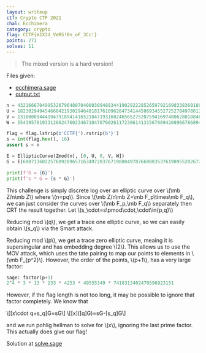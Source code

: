 ```yaml
---
layout: writeup
ctf: Crypto CTF 2021
chal: Ecchimera
category: crypto
flag: CCTF{m1X3d_VeR5!0n_oF_3Cc!}
points: 271
solves: 11
---
```


> The mixed version is a hard version!

Files given:
 - [ecchimera.sage](ecchimera.sage)
 - [output.txt](output.txt)

```python
n = 43216667049953267964807040003094883441902922285265979216983383601881964164181
U = 18230294945466842193029464818176109628473414458693455272527849780121431872221
V = 13100009444194791894141652184719316024656527520759416974806280188465496030062
W = 5543957019331266247602346710470760261172306141315670694208966786894467019982

flag = flag.lstrip(b'CCTF{').rstrip(b'}')
s = int(flag.hex(), 16)
assert s < n

E = EllipticCurve(Zmod(n), [0, U, 0, V, W])
G = E(6907136022576092896571634972837671088049787669883537619895520267229978111036, 35183770197918519490131925119869132666355991678945374923783026655753112300226)

print(f'G = {G}')
print(f's * G = {s * G}')
```


This challenge is simply discrete log over an elliptic curve over \\(\mb Z/n\mb Z\\) where \\(n=pq\\). Since \\(\mb Z/n\mb Z=\mb F_p\times\mb F_q\\\), we can just consider the curves over \\(\mb F_p,\mb F_q\\) separately then CRT the result together. Let \\(s_\cdot=s\pmod\cdot,\cdot\in\{p,q\}\\)

Reducing mod \\(q\\), we get a trace one elliptic curve, so we can easily obtain \\(s_q\\) via the Smart attack. 

Reducing mod \\(p\\), we get a trace zero elliptic curve, meaing it is supersingular and has embedding degree \\(2\\). This allows us to use the MOV attack, which uses the tate pairing to map our points to elements in \\(\mb F_{p^2}\\). However, the order of the points, \\(p+1\\), has a very large factor:

```python
sage: factor(p+1)
2^4 * 3 * 13 * 233 * 4253 * 49555349 * 7418313402470596923151
```

However, if the flag length is not too long, it may be possible to ignore that factor completely. We know that

\\[[x\cdot q+s_q]G=sG\\]
\\[\[x\]([q]G)=sG-[s_q]G\\]

and we run pohlig hellman to solve for \\(x\\), ignoring the last prime factor. This actually does give our flag!

Solution at [solve.sage](solve.sage)
